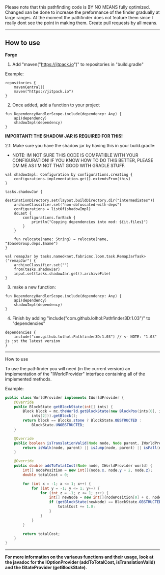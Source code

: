 Please note that this pathfinding code is BY NO MEANS fully optimized. Changed xan be done to increase the preformance of the finder gradually at large ranges. At the moment the pathfinder does not feature them since I really dont see the point in making them. Create pull requests by all means.

---

## <a>How to use</a>

**Forge**

1. Add "maven("https://jitpack.io")" to repositories in "build.gradle"

Example:

```
repositories {
    mavenCentral()
    maven("https://jitpack.io")
}
```

2. Once added, add a function to your project

```
fun DependencyHandlerScope.include(dependency: Any) {
    api(dependency)
    shadowImpl(dependency)
}
```

**IMPORTANT! THE SHADOW JAR IS REQUIRED FOR THIS!**

2.1. Make sure you have the shadow jar by having this in your build.gradle:

- NOTE: IM NOT SURE THIS CODE IS COMPATIBLE WITH YOUR CONFIGURATION! IF YOU KNOW HOW TO DO THIS BETTER, PLEASE DM ME AS I'M NOT THAT GOOD WITH GRADLE STUFF.

```
val shadowImpl: Configuration by configurations.creating {
    configurations.implementation.get().extendsFrom(this)
}

tasks.shadowJar {
    destinationDirectory.set(layout.buildDirectory.dir("intermediates"))
    archiveClassifier.set("non-obfuscated-with-deps")
    configurations = listOf(shadowImpl)
    doLast {
        configurations.forEach {
            println("Copying dependencies into mod: ${it.files}")
        }
    }

    fun relocate(name: String) = relocate(name, "$baseGroup.deps.$name")
}

val remapJar by tasks.named<net.fabricmc.loom.task.RemapJarTask>("remapJar") {
    archiveClassifier.set("")
    from(tasks.shadowJar)
    input.set(tasks.shadowJar.get().archiveFile)
}
```

3. make a new function:

```
fun DependencyHandlerScope.include(dependency: Any) {
    api(dependency)
    shadowImpl(dependency)
}
```

4. Finish by adding "include("com.github.lolhol:Pathfinder3D:1.03")" to "dependencies"

```
dependencies {
    include("com.github.lolhol:Pathfinder3D:1.03") // <- NOTE: "1.03" is jst the latest version
}
```

---

<a>How to use</a>

To use the pathfinder you will need (in the current version) an implementation of the "IWorldProvider" interface containing all of the implemented methods.

Example:

```Java
public class WorldProvider implements IWorldProvider {
    @Override
    public BlockState getBlockState(int[] ints) {
        Block block = mc.theWorld.getBlockState(new BlockPos(ints[0], ints[1],
            ints[2])).getBlock();
        return block == Blocks.stone ? BlockState.OBSTRUCTED :
            BlockState.UNOBSTRUCTED;
    }

    @Override
    public boolean isTranslationValid(Node node, Node parent, IWorldProvider world, NodePickStyle pickStyle) {
        return isWalk(node, parent) || isJump(node, parent) || isFall(node, parent);
    }

    @Override
    public double addToTotalCost(Node node, IWorldProvider world) {
        int[] nodePosition = new int[]{node.x, node.y + 2, node.z};
        double totalCost = 0;

        for (int x = -1; x <= 1; x++) {
            for (int y = -1; y <= 1; y++) {
                for (int z = -1; z <= 1; z++) {
                    int[] newNode = new int[]{nodePosition[0] + x, nodePosition[1] + y, nodePosition[2] + z};
                    if (getBlockState(newNode) == BlockState.OBSTRUCTED) {
                        totalCost += 1.0;
                    }
                }
            }
        }

        return totalCost;
    }
}
```

---

**For more information on the variaous functions and their usage, look at the javadoc for the IOptionProvider (addToTotalCost, isTranslationValid) and the IStateProvider (getBlockState).**
